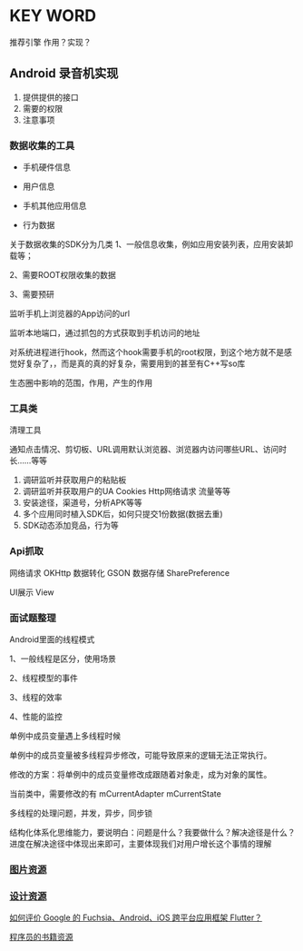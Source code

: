 
# KEY WORD

推荐引擎 作用？实现？

## Android 录音机实现

1. 提供提供的接口
2. 需要的权限
3. 注意事项

### 数据收集的工具

* 手机硬件信息

* 用户信息

* 手机其他应用信息

* 行为数据

关于数据收集的SDK分为几类
1、一般信息收集，例如应用安装列表，应用安装卸载等；

2、需要ROOT权限收集的数据

3、需要预研


监听手机上浏览器的App访问的url

监听本地端口，通过抓包的方式获取到手机访问的地址

对系统进程进行hook，然而这个hook需要手机的root权限，到这个地方就不是感觉好复杂了，，而是真的真的好复杂，需要用到的甚至有C++写so库

生态圈中影响的范围，作用，产生的作用

### 工具类
清理工具

通知点击情况、剪切板、URL调用默认浏览器、浏览器内访问哪些URL、访问时长……等等

1. 调研监听并获取用户的粘贴板
2. 调研监听并获取用户的UA Cookies Http网络请求 流量等等
3. 安装途径，渠道号，分析APK等等
4. 多个应用同时植入SDK后，如何只提交1份数据(数据去重)
5. SDK动态添加竞品，行为等

### Api抓取

网络请求 OKHttp
数据转化 GSON
数据存储 SharePreference

UI展示 View

### 面试题整理

Android里面的线程模式

1、一般线程是区分，使用场景

2、线程模型的事件

3、线程的效率

4、性能的监控

单例中成员变量遇上多线程时候

单例中的成员变量被多线程异步修改，可能导致原来的逻辑无法正常执行。

修改的方案：将单例中的成员变量修改成跟随着对象走，成为对象的属性。

当前类中，需要修改的有 mCurrentAdapter mCurrentState
 
多线程的处理问题，并发，异步，同步锁

结构化体系化思维能力，要说明白：问题是什么？我要做什么？解决途径是什么？进度在解决途径中体现出来即可，主要体现我们对用户增长这个事情的理解


### [图片资源](https://zhuanlan.zhihu.com/p/26073777)

### [设计资源](https://zhuanlan.zhihu.com/p/20321959)

[如何评价 Google 的 Fuchsia、Android、iOS 跨平台应用框架 Flutter？](https://www.zhihu.com/question/50156415)

[程序员的书籍资源](https://zhuanlan.zhihu.com/p/23857699?hmsr=toutiao.io&utm_medium=toutiao.io&utm_source=toutiao.io)


